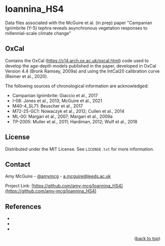 # Ioannina_HS4
Data files associated with the McGuire et al. (in prep) paper "Campanian Ignimbrite (Y-5) tephra reveals asynchronous vegetation responses to millennial-scale climate change"

## OxCal
Contains the OxCal (https://c14.arch.ox.ac.uk/oxcal.html) code used to develop the age-depth models published in the paper, developed in OxCal Version 4.4 (Bronk Ramsey, 2009a) and using the IntCal20 calibration curve (Reimer et al., 2020).

The following sources of chronological information are acknowledged:
* Campanian Ignimbrite: Giaccio et al., 2017
* I-08: Jones et al., 2013; McGuire et al., 2021
* M40-4_SL71: Beuscher et al., 2017
* M72-25-GC1: Nowaczyk et al., 2012; Cullen et al., 2014
* ML-00: Margari et al., 2007; Margari et al., 2009a
* TP-2005: Muller et al., 2011; Hardiman, 2012; Wulf et al., 2018

## License

Distributed under the MIT License. See `LICENSE.txt` for more information.

## Contact

Amy McGuire - [@amymcg](https://twitter.com/amymcg) - a.mcguire@leeds.ac.uk

Project Link: [https://github.com/amy-mcg/Ioannina_HS4](https://github.com/amy-mcg/Ioannina_HS4)

## References

* []()
* []()
* []()

<p align="right">(<a href="#top">back to top</a>)</p>
